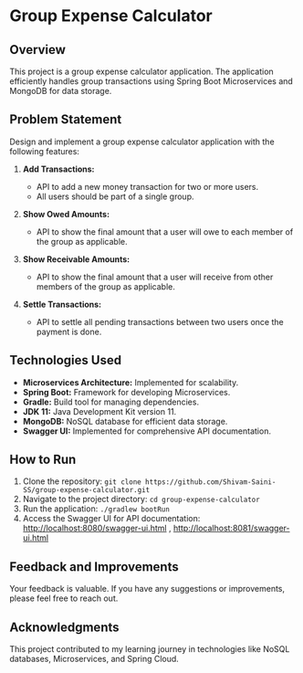 # Group Expense Calculator

## Overview

This project is a group expense calculator application. The application efficiently handles group transactions using Spring Boot Microservices and MongoDB for data storage.

## Problem Statement

Design and implement a group expense calculator application with the following features:

1. **Add Transactions:**

   - API to add a new money transaction for two or more users.
   - All users should be part of a single group.

2. **Show Owed Amounts:**

   - API to show the final amount that a user will owe to each member of the group as applicable.

3. **Show Receivable Amounts:**

   - API to show the final amount that a user will receive from other members of the group as applicable.

4. **Settle Transactions:**
   - API to settle all pending transactions between two users once the payment is done.

## Technologies Used

- **Microservices Architecture:** Implemented for scalability.
- **Spring Boot:** Framework for developing Microservices.
- **Gradle:** Build tool for managing dependencies.
- **JDK 11:** Java Development Kit version 11.
- **MongoDB:** NoSQL database for efficient data storage.
- **Swagger UI:** Implemented for comprehensive API documentation.

## How to Run

1. Clone the repository: `git clone https://github.com/Shivam-Saini-SS/group-expense-calculator.git`
2. Navigate to the project directory: `cd group-expense-calculator`
3. Run the application: `./gradlew bootRun`
4. Access the Swagger UI for API documentation: [http://localhost:8080/swagger-ui.html](http://localhost:8080/swagger-ui.html) ,
   [http://localhost:8081/swagger-ui.html](http://localhost:8081/swagger-ui.html)

## Feedback and Improvements

Your feedback is valuable. If you have any suggestions or improvements, please feel free to reach out.

## Acknowledgments

This project contributed to my learning journey in technologies like NoSQL databases, Microservices, and Spring Cloud.
